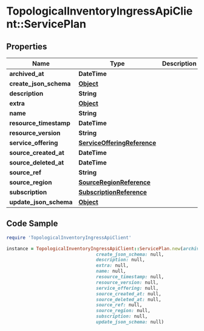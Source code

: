 # TopologicalInventoryIngressApiClient::ServicePlan

## Properties

Name | Type | Description | Notes
------------ | ------------- | ------------- | -------------
**archived_at** | **DateTime** |  | [optional] 
**create_json_schema** | [**Object**](.md) |  | [optional] 
**description** | **String** |  | [optional] 
**extra** | [**Object**](.md) |  | [optional] 
**name** | **String** |  | [optional] 
**resource_timestamp** | **DateTime** |  | [optional] 
**resource_version** | **String** |  | [optional] 
**service_offering** | [**ServiceOfferingReference**](ServiceOfferingReference.md) |  | [optional] 
**source_created_at** | **DateTime** |  | [optional] 
**source_deleted_at** | **DateTime** |  | [optional] 
**source_ref** | **String** |  | 
**source_region** | [**SourceRegionReference**](SourceRegionReference.md) |  | [optional] 
**subscription** | [**SubscriptionReference**](SubscriptionReference.md) |  | [optional] 
**update_json_schema** | [**Object**](.md) |  | [optional] 

## Code Sample

```ruby
require 'TopologicalInventoryIngressApiClient'

instance = TopologicalInventoryIngressApiClient::ServicePlan.new(archived_at: null,
                                 create_json_schema: null,
                                 description: null,
                                 extra: null,
                                 name: null,
                                 resource_timestamp: null,
                                 resource_version: null,
                                 service_offering: null,
                                 source_created_at: null,
                                 source_deleted_at: null,
                                 source_ref: null,
                                 source_region: null,
                                 subscription: null,
                                 update_json_schema: null)
```


